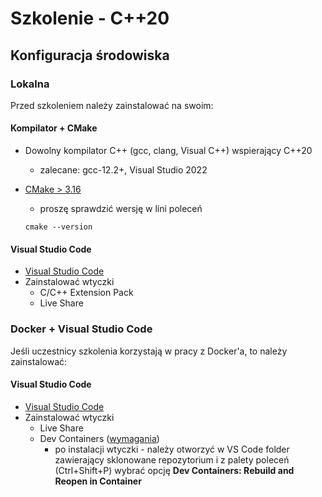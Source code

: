 # Szkolenie - C++20 #

## Konfiguracja środowiska

### Lokalna

Przed szkoleniem należy zainstalować na swoim:

#### Kompilator + CMake

* Dowolny kompilator C++ (gcc, clang, Visual C++) wspierający C++20
  * zalecane: gcc-12.2+, Visual Studio 2022

* [CMake > 3.16](https://cmake.org/)
  * proszę sprawdzić wersję w lini poleceń

  ```
  cmake --version
  ```

#### Visual Studio Code

* [Visual Studio Code](https://code.visualstudio.com/)
* Zainstalować wtyczki
  * C/C++ Extension Pack
  * Live Share

### Docker + Visual Studio Code

Jeśli uczestnicy szkolenia korzystają w pracy z Docker'a, to należy zainstalować:

#### Visual Studio Code

* [Visual Studio Code](https://code.visualstudio.com/)
* Zainstalować wtyczki
  * Live Share
  * Dev Containers ([wymagania](https://code.visualstudio.com/docs/devcontainers/containers#_system-requirements))
    * po instalacji wtyczki - należy otworzyć w VS Code folder zawierający sklonowane repozytorium i
      z palety poleceń (Ctrl+Shift+P) wybrać opcję **Dev Containers: Rebuild and Reopen in Container**

